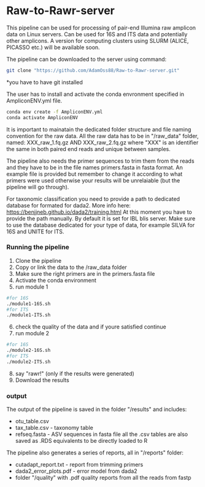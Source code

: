 # Raw-to-Rawr-server

This pipeline can be used for processing of pair-end Illumina raw amplicon data on Linux servers. Can be used for 16S and ITS data and potentially other amplicons. A version for computing clusters using SLURM (ALICE, PICASSO etc.) will be available soon.

The pipeline can be downloaded to the server using command:
```bash
git clone "https://github.com/AdamOss88/Raw-to-Rawr-server.git"
```
*you have to have git installed

The user has to install and activate the conda envronment specified in AmpliconENV.yml file. 
```bash
conda env create -f AmpliconENV.yml
conda activate AmpliconENV
```

It is important to mainatain the dedicated folder structure and file naming convention for the raw data. All the raw data has to be in "/raw_data" folder, named:
XXX_raw_1.fq.gz   AND   XXX_raw_2.fq.gz  where "XXX" is an identifier the same in both paired end reads and unique between samples.

The pipeline also needs the primer sequences to trim them from the reads and they have to be in the file names primers.fasta in fasta format. An example file is provided but remember to change it according to what primers were used otherwise your results will be unrelaiable (but the pipeline will go through). 

For taxonomic classification you need to provide a path to dedicated database for formated for dada2. More info here: https://benjjneb.github.io/dada2/training.html
At this moment you have to provide the path manually. By default it is set for IBL blis server. Make sure to use the database dedicated for your type of data, for example SILVA for 16S and UNITE for ITS.  

### Running the pipeline
1. Clone the pipeline
2. Copy or link the data to the /raw_data folder
3. Make sure the right primers are in the primers.fasta file
4. Activate the conda environment
5. run module 1
```bash
#for 16S
./module1-16S.sh
#for ITS
./module1-ITS.sh
```   
6. check the quality of the data and if youre satisfied continue
7. run module 2
```bash
#for 16S
./module2-16S.sh
#for ITS
./module2-ITS.sh
```  
8. say "rawr!" (only if the results were generated)
9. Download the results

### output
The output of the pipeline is saved in the folder "/results" and includes:
- otu_table.csv 
- tax_table.csv - taxonomy table
- refseq.fasta - ASV sequences in fasta file
all the .csv tables are also saved as .RDS equivalents to be directly loaded to R

The pipeline also generates a series of reports, all in "/reports" folder:
- cutadapt_report.txt - report from trimming primers
- dada2_error_plots.pdf - error model from dada2
-  folder "/quality" with .pdf quality reports from all the reads from fastp
  





